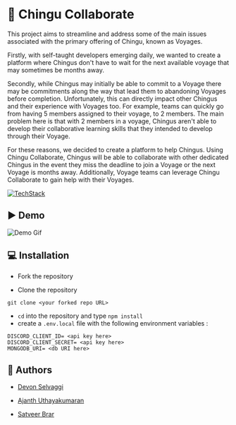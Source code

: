 
# 📗 Chingu Collaborate 

This project aims to streamline and address some of the main issues associated with the primary offering of Chingu, known as Voyages.

Firstly, with self-taught developers emerging daily, we wanted to create a platform where Chingus don't have to wait for the next available voyage that may sometimes be months away.

Secondly, while Chingus may initially be able to commit to a Voyage there may be commitments along the way that lead them to abandoning Voyages before completion. Unfortunately, this can directly impact other Chingus and their experience with Voyages too. For example, teams can quickly go from having 5 members assigned to their voyage, to 2 members. The main problem here is that with 2 members in a voyage, Chingus aren't able to develop their collaborative learning skills that they intended to develop through their Voyage.

For these reasons, we decided to create a platform to help Chingus. Using Chingu Collaborate, Chingus will be able to collaborate with other dedicated Chingus in the event they miss the deadline to join a Voyage or the next Voyage is months away. Additionally, Voyage teams can leverage Chingu Collaborate to gain help with their Voyages.

[![TechStack](https://skillicons.dev/icons?i=nextjs,nodejs,mongodb,git,js,html,css&perline=10)](https://skillicons.dev)

## ▶️ Demo 


![Demo Gif](https://media1.giphy.com/media/PejcRrG75JwfTxhYpU/giphy.gif?cid=790b761183c15bf2482aa0c7236b05acce364aae360dd4c3&rid=giphy.gif&ct=g)


## 💻 Installation


- Fork the repository

- Clone the repository
```
git clone <your forked repo URL>
```
- `cd` into the repository and type `npm install`
- create a `.env.local` file with the following environment variables :
```
DISCORD_CLIENT_ID= <api key here>
DISCORD_CLIENT_SECRET= <api key here>
MONGODB_URI= <db URI here>
```


## 📝 Authors

- [Devon Selvaggi](https://github.com/noclipping)

- [Ajanth Uthayakumaran](https://github.com/uajanth)

- [Satveer Brar](https://github.com/satveerbrar)
